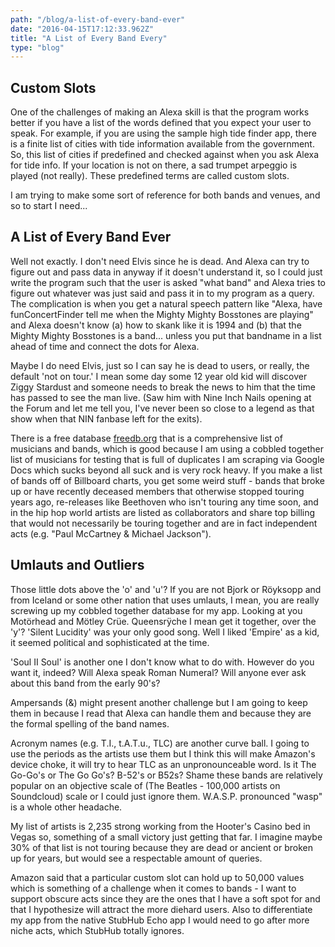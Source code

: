```yaml
---
path: "/blog/a-list-of-every-band-ever"
date: "2016-04-15T17:12:33.962Z"
title: "A List of Every Band Every"
type: "blog"
---
```


## Custom Slots
One of the challenges of making an Alexa skill is that the program works better if you have a list of the words defined that you expect your user to speak. For example, if you are using the sample high tide finder app, there is a finite list of cities with tide information available from the government. So, this list of cities if predefined and checked against when you ask Alexa for tide info. If your location is not on there, a sad trumpet arpeggio is played (not really). These predefined terms are called custom slots.

I am trying to make some sort of reference for both bands and venues, and so to start I need...

## A List of Every Band Ever
Well not exactly. I don't need Elvis since he is dead. And Alexa can try to figure out and pass data in anyway if it doesn't understand it, so I could just write the program such that the user is asked "what band" and Alexa tries to figure out whatever was just said and pass it in to my program as a query. The complication is when you get a natural speech pattern like "Alexa, have funConcertFinder tell me when the Mighty Mighty Bosstones are playing" and Alexa doesn't know (a) how to skank like it is 1994 and (b) that the Mighty Mighty Bosstones is a band... unless you put that bandname in a list ahead of time and connect the dots for Alexa.

Maybe I do need Elvis, just so I can say he is dead to users, or really, the default 'not on tour.' I mean some day some 12 year old kid will discover Ziggy Stardust and someone needs to break the news to him that the time has passed to see the man live. (Saw him with Nine Inch Nails opening at the Forum and let me tell you, I've never been so close to a legend as that show when that NIN fanbase left for the exits).

There is a free database [freedb.org](http://www.freedb.org/en/download__database.10.html) that is a comprehensive list of musicians and bands, which is good because I am using a cobbled together list of musicians for testing that is full of duplicates I am scraping via Google Docs which sucks beyond all suck and is very rock heavy. If you make a list of bands off of Billboard charts, you get some weird stuff - bands that broke up or have recently deceased members that otherwise stopped touring years ago, re-releases like Beethoven who isn't touring any time soon, and in the hip hop world artists are listed as collaborators and share top billing that would not necessarily be touring together and are in fact independent acts (e.g. "Paul McCartney & Michael Jackson").

## Umlauts and Outliers
Those little dots above the 'o' and 'u'? If you are not Bjork or Röyksopp and from Iceland or some other nation that uses umlauts, I mean, you are really screwing up my cobbled together database for my app. Looking at you Motörhead and Mötley Crüe. Queensrÿche I mean get it together, over the 'y'? 'Silent Lucidity' was your only good song. Well I liked 'Empire' as a kid, it seemed political and sophisticated at the time.

'Soul II Soul' is another one I don't know what to do with. However do you want it, indeed? Will Alexa speak Roman Numeral? Will anyone ever ask about this band from the early 90's?

Ampersands (&) might present another challenge but I am going to keep them in because I read that Alexa can handle them and because they are the formal spelling of the band names.

Acronym names (e.g. T.I., t.A.T.u., TLC) are another curve ball. I going to use the periods as the artists use them but I think this will make Amazon's device choke, it will try to hear TLC as an unpronounceable word. Is it The Go-Go's or The Go Go's? B-52's or B52s? Shame these bands are relatively popular  on an objective scale of (The Beatles - 100,000 artists on Soundcloud) scale or I could just ignore them. W.A.S.P. pronounced "wasp" is a whole other headache.

My list of artists is 2,235 strong working from the Hooter's Casino bed in Vegas so, something of a small victory just getting that far. I imagine maybe 30% of that list is not touring because they are dead or ancient or broken up for years, but would see a respectable amount of queries.

Amazon said that a particular custom slot can hold up to 50,000 values which is something of a challenge when it comes to bands - I want to support obscure acts since they are the ones that I have a soft spot for and that I hypothesize will attract the more diehard users. Also to differentiate my app from the native StubHub Echo app I would need to go after more niche acts, which StubHub totally ignores.
